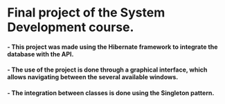 # Final project of the System Development course.

#### - This project was made using the Hibernate framework to integrate the database with the API.
#### - The use of the project is done through a graphical interface, which allows navigating between the several available windows.
#### - The integration between classes is done using the Singleton pattern.
